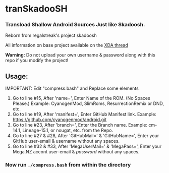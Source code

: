 # tranSkadooSH
### Transload Shallow Android Sources Just like Skadoosh.
Reborn from regalstreak's project skadoosh

All information on base project available on the [XDA thread](http://forum.xda-developers.com/android/software/sources-android-sources-highly-t3231109)

**Warning:** Do not upload your own username & password along with this repo if you modify the project!

## Usage:
IMPORTANT: Edit "compress.bash" and Replace some elements

1. Go to line #15, After 'name=', Enter Name of the ROM. (No Spaces Please.) Example: CyanogenMod, SlimRoms, ResurrectionRemix or DND, etc.
2. Go to line #19, After 'manifest=', Enter GitHub Manifest link. Example: https://github.com/cyanogenmod/android.git
3. Go to line #23, After 'branch=', Enter the Branch name. Example: cm-14.1, Lineage-15.1, or nougat, etc. from the Repo.
4. Go to line #27 & #28, After 'GitHubMail=' & 'GitHubName=', Enter your GitHub user-email & username without any spaces.
5. Go to line #32 & #33, After 'MegaUserMail=' & 'MegaPass=', Enter your Mega.NZ accont user-email & _password_ without any spaces.

### Now run `./compress.bash` from within the directory